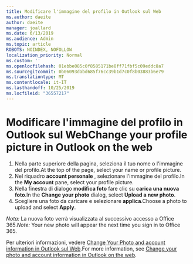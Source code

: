 ```yaml
---
title: Modificare l'immagine del profilo in Outlook sul Web
ms.author: daeite
author: daeite
manager: joallard
ms.date: 6/13/2019
ms.audience: Admin
ms.topic: article
ROBOTS: NOINDEX, NOFOLLOW
localization_priority: Normal
ms.custom: ''
ms.openlocfilehash: 01ebbe085c0f8585171be8ff71fbf5c09eddc8a7
ms.sourcegitcommit: 0b06093dabd685f76cc39b1d7c0f8b03883b6e79
ms.translationtype: MT
ms.contentlocale: it-IT
ms.lasthandoff: 10/25/2019
ms.locfileid: "36557217"
---
```

# <a name="change-your-profile-picture-in-outlook-on-the-web"></a><span data-ttu-id="71d85-102">Modificare l'immagine del profilo in Outlook sul Web</span><span class="sxs-lookup"><span data-stu-id="71d85-102">Change your profile picture in Outlook on the web</span></span>

1. <span data-ttu-id="71d85-103">Nella parte superiore della pagina, seleziona il tuo nome o l'immagine del profilo.</span><span class="sxs-lookup"><span data-stu-id="71d85-103">At the top of the page, select your name or profile picture.</span></span>
1. <span data-ttu-id="71d85-104">Nel riquadro **account personale** , selezionare l'immagine del profilo.</span><span class="sxs-lookup"><span data-stu-id="71d85-104">In the **My account** pane, select your profile picture.</span></span>
1. <span data-ttu-id="71d85-105">Nella finestra di dialogo **modifica foto** fare clic su **carica una nuova foto**.</span><span class="sxs-lookup"><span data-stu-id="71d85-105">In the **Change your photo** dialog, select **Upload a new photo**.</span></span>
1. <span data-ttu-id="71d85-106">Scegliere una foto da caricare e selezionare **applica**.</span><span class="sxs-lookup"><span data-stu-id="71d85-106">Choose a photo to upload and select **Apply**.</span></span>

<span data-ttu-id="71d85-107">*Nota:* La nuova foto verrà visualizzata al successivo accesso a Office 365.</span><span class="sxs-lookup"><span data-stu-id="71d85-107">*Note:* Your new photo will appear the next time you sign in to Office 365.</span></span>

<span data-ttu-id="71d85-108">Per ulteriori informazioni, vedere [Change Your Photo and account information in Outlook sul Web](https://support.office.com/article/b2dbb289-851d-4bed-93c3-3e136f5659ec).</span><span class="sxs-lookup"><span data-stu-id="71d85-108">For more information, see [Change your photo and account information in Outlook on the web](https://support.office.com/article/b2dbb289-851d-4bed-93c3-3e136f5659ec).</span></span>